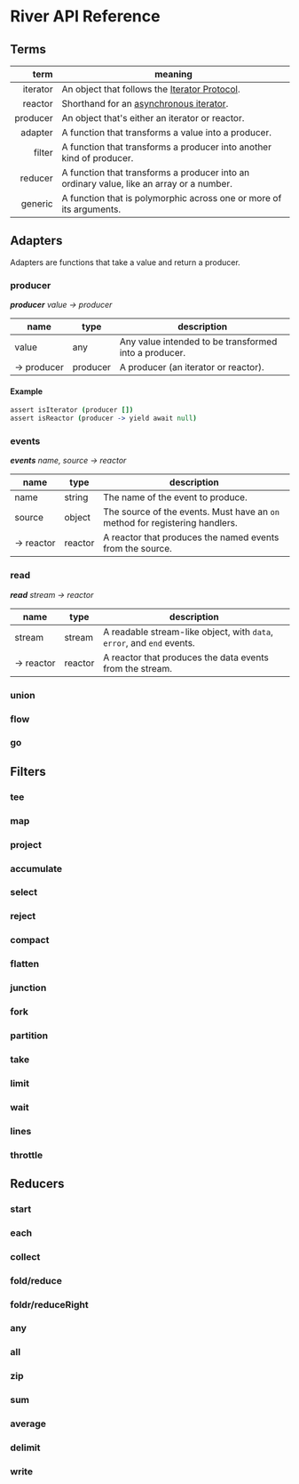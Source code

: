 # River API Reference

## Terms

|     term | meaning                                                      |
| -------: | ------------------------------------------------------------ |
| iterator | An object that follows the [Iterator Protocol](https://developer.mozilla.org/en-US/docs/Web/JavaScript/Reference/Iteration_protocols#The_iterator_protocol). |
|  reactor | Shorthand for an [asynchronous iterator](https://github.com/tc39/proposal-async-iteration#async-iterators-and-async-iterables). |
| producer | An object that's either an iterator or reactor.              |
|  adapter | A function that transforms a value into a producer.          |
|   filter | A function that transforms a producer into another kind of producer. |
|  reducer | A function that transforms a producer into an ordinary value, like an array or a number. |
|  generic | A function that is polymorphic across one or more of its arguments. |



## Adapters

Adapters are functions that take a value and return a producer.

### producer

_**producer** value &rarr; producer_

| name                 | type     | description                                           |
| -------------------- | -------- | ----------------------------------------------------- |
| value                | any      | Any value intended to be transformed into a producer. |
| &rarr;&nbsp;producer | producer | A producer (an iterator or reactor).                  |

#### Example

```coffeescript
assert isIterator (producer [])
assert isReactor (producer -> yield await null)
```



### events

_**events** name, source &rarr; reactor_

| name                | type    | description                                                  |
| ------------------- | ------- | ------------------------------------------------------------ |
| name                | string  | The name of the event to produce.                            |
| source              | object  | The source of the events. Must have an `on` method for registering handlers. |
| &rarr;&nbsp;reactor | reactor | A reactor that produces the named events from the source.    |

### read

_**read** stream &rarr; reactor_

| name                | type    | description                                                  |
| ------------------- | ------- | ------------------------------------------------------------ |
| stream              | stream  | A readable stream-like object, with `data`, `error`, and `end` events. |
| &rarr;&nbsp;reactor | reactor | A reactor that produces the data events from the stream.     |

### union

### flow

### go

## Filters

### tee

### map

### project

### accumulate

### select

### reject

### compact

### flatten

### junction

### fork

### partition

### take

### limit

### wait

### lines

### throttle

## Reducers

### start

### each

### collect

### fold/reduce

### foldr/reduceRight

### any

### all

### zip

### sum

### average

### delimit

### write

